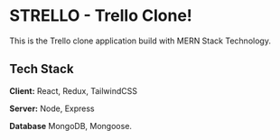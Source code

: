# STRELLO - Trello Clone!

This is the Trello clone application build with MERN Stack Technology.


## Tech Stack

**Client:** React, Redux, TailwindCSS

**Server:** Node, Express

**Database** MongoDB, Mongoose.
